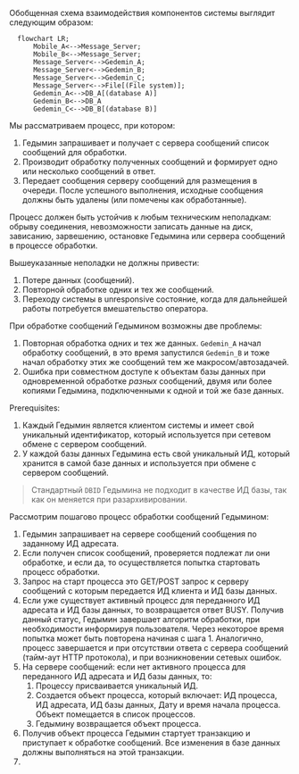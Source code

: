 Обобщенная схема взаимодействия компонентов системы выглядит следующим образом:

```mermaid
  flowchart LR;
      Mobile_A<-->Message_Server;
      Mobile_B<-->Message_Server;
      Message_Server<-->Gedemin_A;
      Message_Server<-->Gedemin_B;
      Message_Server<-->Gedemin_C;
      Message_Server<-->File[(File system)];
      Gedemin_A<-->DB_A[(database A)]
      Gedemin_B<-->DB_A
      Gedemin_C<-->DB_B[(database B)]
```

Мы рассматриваем процесс, при котором:

1. Гедымин запрашивает и получает с сервера сообщений список сообщений для обработки.
2. Производит обработку полученных сообщений и формирует одно или несколько сообщений в ответ.
3. Передает сообщения серверу сообщений для размещения в очереди. После успешного выполнения, исходные сообщения должны быть удалены (или помечены как обработанные).

Процесс должен быть устойчив к любым техническим неполадкам: обрыву соединения, невозможности записать данные на диск, зависанию, зарвешению, остановке Гедымина или сервера сообщений в процессе обработки.

Вышеуказанные неполадки не должны привести:

1. Потере данных (сообщений).
2. Повторной обработке одних и тех же сообщений.
3. Переходу системы в unresponsive состояние, когда для дальнейшей работы потребуется вмешательство оператора.

При обработке сообщений Гедымином возможны две проблемы:

1. Повторная обработка одних и тех же данных. `Gedemin_A` начал обработку сообщений, в это время запустился `Gedemin_B` и тоже начал обработку этих же сообщений тем же макросом/автозадачей. 
2. Ошибка при совместном доступе к объектам базы данных при одновременной обработке _разных_ сообщений, двумя или более копиями Гедымина, подключенными к одной и той же базе данных.

Prerequisites:

1. Каждый Гедымин является клиентом системы и имеет свой уникальный идентификатор, который используется при сетевом обмене с сервером сообщений.
2. У каждой базы данных Гедымина есть свой уникальный ИД, который хранится в самой базе данных и используется при обмене с сервером сообщений. 

> Стандартный `DBID` Гедымина не подходит в качестве ИД базы, так как он меняется при разархивировании.

Рассмотрим пошагово процесс обработки сообщений Гедымином:

1. Гедымин запрашивает на сервере сообщений сообщения по заданному ИД адресата.
2. Если получен список сообщений, проверяется подлежат ли они обработке, и если да, то осуществляется попытка стартовать процесс обработки.
3. Запрос на старт процесса это GET/POST запрос к серверу сообщений с которым передается ИД клиента и ИД базы данных.
4. Если уже существует активный процесс для переданного ИД адресата и ИД базы данных, то возвращается ответ BUSY. Получив данный статус, Гедымин завершает алгоритм обработки, при необходимости информируя пользователя. Через некоторое время попытка может быть повторена начиная с шага 1. Аналогично, процесс завершается и при отсутствии ответа с сервера сообщений (тайм-аут HTTP протокола), и при возникновении сетевых ошибок.
5. На сервере сообщений: если нет активного процесса для переданного ИД адресата и ИД базы данных, то:
    1. Процессу присваивается уникальный ИД.
    2. Создается объект процесса, который включает: ИД процесса, ИД адресата, ИД базы данных, Дату и время начала процесса. Объект помещается в список процессов.
    3. Гедымину возвращается объект процесса.
6. Получив объект процесса Гедымин стартует транзакцию и приступает к обработке сообщений. Все изменения в базе данных должны выполняться на этой транзакции.
7. 


